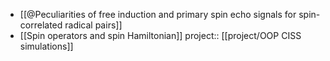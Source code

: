 - [[@Peculiarities of free induction and primary spin echo signals for spin-correlated radical pairs]]
- [[Spin operators and spin Hamiltonian]]
  project:: [[project/OOP CISS simulations]]